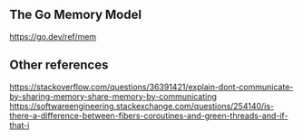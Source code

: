 ## The Go Memory Model
https://go.dev/ref/mem


## Other references
https://stackoverflow.com/questions/36391421/explain-dont-communicate-by-sharing-memory-share-memory-by-communicating
https://softwareengineering.stackexchange.com/questions/254140/is-there-a-difference-between-fibers-coroutines-and-green-threads-and-if-that-i